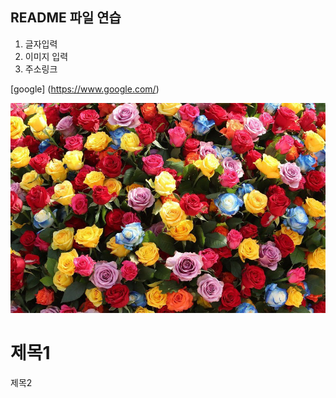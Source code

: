 ## README 파일 연습
1. 글자입력
2. 이미지 입력
3. 주소링크

[google] (https://www.google.com/)

![rose](./img/rose.jpg)

제목1
=============
제목2